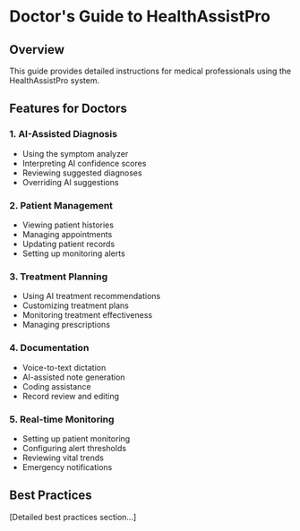 # Doctor's Guide to HealthAssistPro

## Overview
This guide provides detailed instructions for medical professionals using the HealthAssistPro system.

## Features for Doctors

### 1. AI-Assisted Diagnosis
- Using the symptom analyzer
- Interpreting AI confidence scores
- Reviewing suggested diagnoses
- Overriding AI suggestions

### 2. Patient Management
- Viewing patient histories
- Managing appointments
- Updating patient records
- Setting up monitoring alerts

### 3. Treatment Planning
- Using AI treatment recommendations
- Customizing treatment plans
- Monitoring treatment effectiveness
- Managing prescriptions

### 4. Documentation
- Voice-to-text dictation
- AI-assisted note generation
- Coding assistance
- Record review and editing

### 5. Real-time Monitoring
- Setting up patient monitoring
- Configuring alert thresholds
- Reviewing vital trends
- Emergency notifications

## Best Practices
[Detailed best practices section...] 